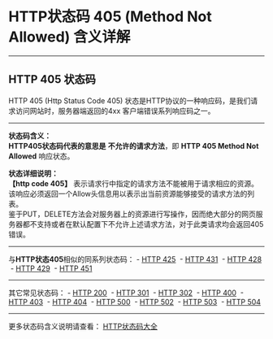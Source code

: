 # HTTP状态码 405 (Method Not Allowed) 含义详解

---

## HTTP 405 状态码

HTTP 405 (Http Status Code 405) 状态是HTTP协议的一种响应码，是我们请求访问网站时，服务器端返回的4xx 客户端错误系列响应码之一。

---

**状态码含义：**  
**HTTP405状态码代表的意思是** **不允许的请求方法**，即 **HTTP 405 Method Not Allowed** 响应状态。

**状态详细说明：**  
**【http code 405】** 表示请求行中指定的请求方法不能被用于请求相应的资源。该响应必须返回一个Allow头信息用以表示出当前资源能够接受的请求方法的列表。  
鉴于PUT，DELETE方法会对服务器上的资源进行写操作，因而绝大部分的网页服务器都不支持或者在默认配置下不允许上述请求方法，对于此类请求均会返回405错误。

  

---

与**HTTP状态405**相似的同系列状态码： - [HTTP 425](https://github.com/CrayonL/AllHttpStatusCodes/blob/master/HTTPStatusCode/4xx_ClientErrors/Code_425.md "HTTP 425详细说明")
 - [HTTP 431](https://github.com/CrayonL/AllHttpStatusCodes/blob/master/HTTPStatusCode/4xx_ClientErrors/Code_431.md "HTTP 431详细说明")
 - [HTTP 428](https://github.com/CrayonL/AllHttpStatusCodes/blob/master/HTTPStatusCode/4xx_ClientErrors/Code_428.md "HTTP 428详细说明")
 - [HTTP 429](https://github.com/CrayonL/AllHttpStatusCodes/blob/master/HTTPStatusCode/4xx_ClientErrors/Code_429.md "HTTP 429详细说明")
 - [HTTP 451](https://github.com/CrayonL/AllHttpStatusCodes/blob/master/HTTPStatusCode/4xx_ClientErrors/Code_451.md "HTTP 451详细说明")

---

其它常见状态码： - [HTTP 200](https://github.com/CrayonL/AllHttpStatusCodes/blob/master/HTTPStatusCode/2xx_Success/Code_200.md "HTTP 200详细说明")
 - [HTTP 301](https://github.com/CrayonL/AllHttpStatusCodes/blob/master/HTTPStatusCode/3xx_Redirection/Code_301.md "HTTP 301详细说明")
 - [HTTP 302](https://github.com/CrayonL/AllHttpStatusCodes/blob/master/HTTPStatusCode/3xx_Redirection/Code_302.md "HTTP 302详细说明")
 - [HTTP 400](https://github.com/CrayonL/AllHttpStatusCodes/blob/master/HTTPStatusCode/4xx_ClientErrors/Code_400.md "HTTP 400详细说明")
 - [HTTP 403](https://github.com/CrayonL/AllHttpStatusCodes/blob/master/HTTPStatusCode/4xx_ClientErrors/Code_403.md "HTTP 403详细说明")
 - [HTTP 404](https://github.com/CrayonL/AllHttpStatusCodes/blob/master/HTTPStatusCode/4xx_ClientErrors/Code_404.md "HTTP 404详细说明")
 - [HTTP 500](https://github.com/CrayonL/AllHttpStatusCodes/blob/master/HTTPStatusCode/5xx_ServerErrors/Code_500.md "HTTP 500详细说明")
 - [HTTP 502](https://github.com/CrayonL/AllHttpStatusCodes/blob/master/HTTPStatusCode/5xx_ServerErrors/Code_502.md "HTTP 502详细说明")
 - [HTTP 503](https://github.com/CrayonL/AllHttpStatusCodes/blob/master/HTTPStatusCode/5xx_ServerErrors/Code_503.md "HTTP 503详细说明")
 - [HTTP 504](https://github.com/CrayonL/AllHttpStatusCodes/blob/master/HTTPStatusCode/5xx_ServerErrors/Code_504.md "HTTP 504详细说明")

---

更多状态码含义说明请查看： [HTTP状态码大全](https://github.com/CrayonL/AllHttpStatusCodes)
